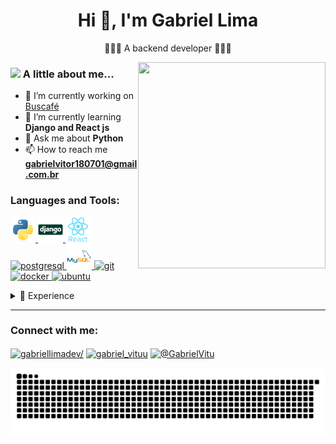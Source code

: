 <h1 align="center">Hi 👋, I'm Gabriel Lima</h1> 

<p align="center"> 👨🏻‍💻 A backend developer 👨🏻‍💻</p> 
<img align='right' src="https://user-images.githubusercontent.com/79534537/155796714-5a76c157-b0f7-40cb-82d0-a75b2df7371b.png" width="300" height="330" />

### <img src="https://media.giphy.com/media/VgCDAzcKvsR6OM0uWg/giphy.gif" width="50"> A little about me... 
- 🔭 I’m currently working on [Buscafé](https://github.com/IgorcBraz/Buscafe)
- 🌱 I’m currently learning **Django and React js**
- 💬 Ask me about **Python**
- 📫 How to reach me **gabrielvitor180701@gmail.com.br**


<h3>Languages and Tools:</h3>
<p align="left"> 
     <a href="https://www.python.org" target="_blank"> <img src="https://raw.githubusercontent.com/devicons/devicon/master/icons/python/python-original.svg" alt="python" width="40" height="40"/> </a> 
     <a href="https://www.djangoproject.com/" target="_blank"> <img src="https://raw.githubusercontent.com/devicons/devicon/master/icons/django/django-original.svg" alt="django" width="40" height="40"/> </a
     <a href="https://reactjs.org/" target="_blank"> <img src="https://raw.githubusercontent.com/devicons/devicon/master/icons/react/react-original-wordmark.svg" alt="react" width="40" height="40"/> </a> 
     <a href="https://www.postgresql.org/" target="_blank"> <img src="https://github.com/Gabriel-limadev/devicon/blob/master/icons/postgresql/postgresql-original.svg" alt="postgresql" width="30" height="30"/> </a> 
     <a href="https://www.mysql.com/" target="_blank"> <img src="https://raw.githubusercontent.com/devicons/devicon/master/icons/mysql/mysql-original-wordmark.svg" alt="mysql" width="40" height="40"/> </a>
     <a href="https://git-scm.com/" target="_blank"> <img src="https://www.vectorlogo.zone/logos/git-scm/git-scm-icon.svg" alt="git" width="40" height="40"/> </a> 
     <a href="https://www.docker.com/" target="_blank"> <img src="https://github.com/Gabriel-limadev/devicon/blob/master/icons/docker/docker-original.svg" alt="docker" width="40" height="40"/> </a> 
     <a href="https://www.ubuntu.com/" target="_blank"> <img src="https://github.com/Gabriel-limadev/devicon/blob/master/icons/ubuntu/ubuntu-plain.svg" alt="ubuntu" width="40" height="40"/> </a>
</p>

<details>     
 <summary>📃 Experience</summary>

- 📖 **Software Developer**\
📆 2021 - 2022\
📍 **Escola Técnica Estadual** - Embu das Artes (SP), Brazil

<img align="right" src="https://img.shields.io/badge/Windows-0078D6?style=for-the-badge&logo=windows&logoColor=white" />

- 👨‍💻 **Technical Support**\
📆 2021 - moment\
📍 **Young apprentice** - São Paulo/SP, Brazil
</details>
  <hr>
  
  
<h3 align="left">Connect with me:</h3>
<p align="left">
<a href="https://linkedin.com/in/gabriellimadev/" target="blank"><img align="center" src="https://raw.githubusercontent.com/rahuldkjain/github-profile-readme-generator/master/src/images/icons/Social/linked-in-alt.svg" alt="gabriellimadev/" height="30" width="40" /></a>
<a href="https://instagram.com/gabriel_vituu" target="blank"><img align="center" src="https://raw.githubusercontent.com/rahuldkjain/github-profile-readme-generator/master/src/images/icons/Social/instagram.svg" alt="gabriel_vituu" height="30" width="40" /></a>
<a href="https://discord.gg/@GabrielVitu" target="blank"><img align="center" src="https://raw.githubusercontent.com/rahuldkjain/github-profile-readme-generator/master/src/images/icons/Social/discord.svg" alt="@GabrielVitu" height="30" width="40" /></a>
</p>

<div align="center">

 ![Snake animation](https://github.com/Gabriel-limadev/Gabriel-limadev/blob/output/github-contribution-grid-snake.svg)
     
</div>
